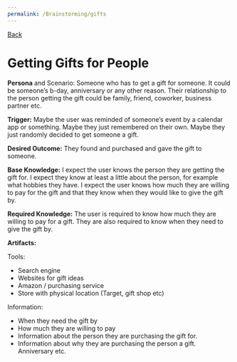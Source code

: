 ```yaml
---
permalink: /Brainstorming/gifts
---
```


[Back](/CS5520/Brainstorming)

# Getting Gifts for People

**Persona** and Scenario: Someone who has to get a gift for someone. It could be someone’s b-day, anniversary or any other reason. Their relationship to the person getting the gift could be family, friend, coworker, business partner etc. 

**Trigger:** Maybe the user was reminded of someone’s event by a calendar app or something. Maybe they just remembered on their own. Maybe they just randomly decided to get someone a gift. 

**Desired Outcome:** They found and purchased and gave the gift to someone. 

**Base Knowledge:** I expect the user knows the person they are getting the gift for. I expect they know at least a little about the person, for example what hobbies they have. I expect the user knows how much they are willing to pay for the gift and that they know when they would like to give the gift by. 

**Required Knowledge:** The user is required to know how much they are willing to pay for a gift. They are also required to know when they need to give the gift by.

**Artifacts:**

Tools:

- Search engine
- Websites for gift ideas
- Amazon / purchasing service
- Store with physical location (Target, gift shop etc)

Information:

- When they need the gift by
- How much they are willing to pay
- Information about the person they are purchasing the gift for.
- Information about why they are purchasing the person a gift. Anniversary etc.
